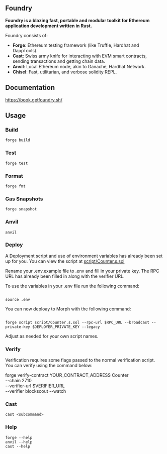 ## Foundry

**Foundry is a blazing fast, portable and modular toolkit for Ethereum application development written in Rust.**

Foundry consists of:

-   **Forge**: Ethereum testing framework (like Truffle, Hardhat and DappTools).
-   **Cast**: Swiss army knife for interacting with EVM smart contracts, sending transactions and getting chain data.
-   **Anvil**: Local Ethereum node, akin to Ganache, Hardhat Network.
-   **Chisel**: Fast, utilitarian, and verbose solidity REPL.

## Documentation

https://book.getfoundry.sh/

## Usage

### Build

```shell
forge build
```

### Test

```shell
forge test
```

### Format

```shell
forge fmt
```

### Gas Snapshots

```shell
forge snapshot
```

### Anvil

```shell
anvil
```

### Deploy

A Deployment script and use of environment variables has already been set up for you. You can view the script at [script/Counter.s.sol](script/Counter.s.sol)

Rename your .env.example file to .env and fill in your private key. The RPC URL has already been filled in along with the verifier URL. 

To use the variables in your .env file run the following command: 

```shell

source .env

```

You can now deploay to Morph with the following command: 

```shell

forge script script/Counter.s.sol --rpc-url $RPC_URL --broadcast --private-key $DEPLOYER_PRIVATE_KEY --legacy

```

Adjust as needed for your own script names. 

### Verify 

Verification requires some flags passed to the normal verification script. You can verify using the command below:

 forge verify-contract YOUR_CONTRACT_ADDRESS Counter\
  --chain 2710 \
  --verifier-url $VERIFIER_URL \
  --verifier blockscout --watch


### Cast

```shell
cast <subcommand>
```

### Help

```shell
forge --help
anvil --help
cast --help
```
